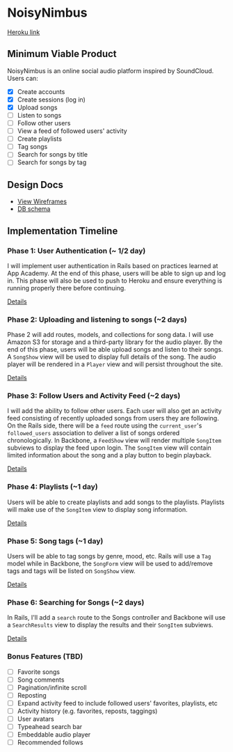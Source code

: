 # NoisyNimbus

[Heroku link][heroku]

[heroku]: http://noisynimbus.com

## Minimum Viable Product
NoisyNimbus is an online social audio platform inspired by SoundCloud. Users can:

<!-- This is a Markdown checklist. Use it to keep track of your progress! -->

- [X] Create accounts
- [X] Create sessions (log in)
- [X] Upload songs
- [ ] Listen to songs
- [ ] Follow other users
- [ ] View a feed of followed users' activity
- [ ] Create playlists
- [ ] Tag songs
- [ ] Search for songs by title
- [ ] Search for songs by tag

## Design Docs
* [View Wireframes][views]
* [DB schema][schema]

[views]: ./docs/views.md
[schema]: ./docs/schema.md

## Implementation Timeline

### Phase 1: User Authentication (~ 1/2 day)
I will implement user authentication in Rails based on practices learned at App
Academy. At the end of this phase, users will be able to sign up and log in.
This phase will also be used to push to Heroku and ensure everything is running
properly there before continuing.


[Details][phase-one]

### Phase 2: Uploading and listening to songs (~2 days)
Phase 2 will add routes, models, and collections for song data. I will use
Amazon S3 for storage and a third-party library for the audio player. By the
end of this phase, users will be able upload songs and listen to their songs. A
`SongShow` view will be used to display full details of the song. The audio
player will be rendered in a `Player` view and will persist throughout the site.

[Details][phase-two]

### Phase 3: Follow Users and Activity Feed (~2 days)
I will add the ability to follow other users. Each user will also get an activity
feed consisting of recently uploaded songs from users they are following. On the
Rails side, there will be a `feed` route using the `current_user`'s
`followed_users` association to deliver a list of songs ordered chronologically.
In Backbone, a `FeedShow` view will render multiple `SongItem` subviews to display the
feed upon login. The `SongItem` view will contain limited information about the
song and a play button to begin playback.

[Details][phase-three]

### Phase 4: Playlists (~1 day)
Users will be able to create playlists and add songs to the playlists. Playlists
will make use of the `SongItem` view to display song information.

[Details][phase-four]

### Phase 5: Song tags (~1 day)
Users will be able to tag songs by genre, mood, etc. Rails will use a `Tag` model
while in Backbone, the `SongForm` view will be used to add/remove tags and tags
will be listed on `SongShow` view.

[Details][phase-five]

### Phase 6: Searching for Songs (~2 days)
In Rails, I'll add a `search` route to the Songs controller and Backbone will use
a `SearchResults` view to display the results and their `SongItem` subviews.

[Details][phase-six]

### Bonus Features (TBD)
- [ ] Favorite songs
- [ ] Song comments
- [ ] Pagination/infinite scroll
- [ ] Reposting
- [ ] Expand activity feed to include followed users' favorites, playlists, etc
- [ ] Activity history (e.g. favorites, reposts, taggings)
- [ ] User avatars
- [ ] Typeahead search bar
- [ ] Embeddable audio player
- [ ] Recommended follows

[phase-one]: ./docs/phases/phase1.md
[phase-two]: ./docs/phases/phase2.md
[phase-three]: ./docs/phases/phase3.md
[phase-four]: ./docs/phases/phase4.md
[phase-five]: ./docs/phases/phase5.md
[phase-six]: ./docs/phases/phase6.md
